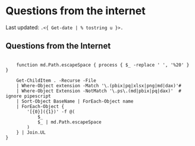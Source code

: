 # Questions from the internet

Last updated: ```.<{ Get-date | % tostring u }>.``` 


## Questions from the Internet

~~~PipeScript{

    function md.Path.escapeSpace { process { $_ -replace ' ', '%20' } }

    Get-ChildItem . -Recurse -File
    | Where-Object extension -Match '\.(pbix|pq|xlsx|png|md|dax)'#
    | Where-Object Extension -NotMatch '\.ps\.(md|pbix|pq|dax)'  # ignore pipescript
    | Sort-Object BaseName | ForEach-Object name
    | ForEach-Object {
        '[{0}]({1})' -f @(
            $_
            $_ | md.Path.escapeSpace
        )
    } | Join.UL
}
~~~

